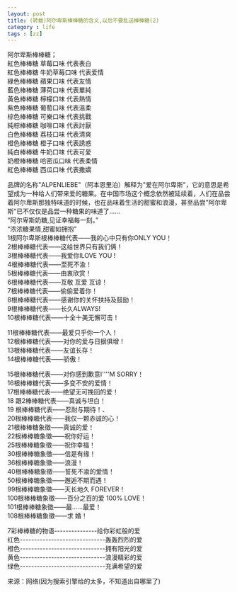 ```yaml
---
layout: post
title: (转载)阿尔卑斯棒棒糖的含义,以后不要乱送棒棒糖(2)
category : life
tags : [zz]
---
```


阿尔卑斯棒棒糖；  
紅色棒棒糖 草莓口味 代表表白  
紅色棒棒糖 牛奶草莓口味 代表爱情  
綠色棒棒糖 蘋果口味 代表友情  
藍色棒棒糖 薄荷口味 代表單純  
黃色棒棒糖 檸檬口味 代表熱情  
紫色棒棒糖 葡萄口味 代表溫柔  
棕色棒棒糖 可樂口味 代表挑戰  
純棕棒棒糖 咖啡口味 代表討厭  
白色棒棒糖 荔枝口味 代表清爽  
橙色棒棒糖 橙子口味 代表誘惑  
純白棒棒糖 牛奶口味 代表可愛  
奶橙棒棒糖 哈密瓜口味 代表柔情  
紅色棒棒糖 西瓜口味 代表撒嬌  
<!--more-->  
品牌的名称"ALPENLIEBE"（阿本恩里泊）解释为"爱在阿尔卑斯"，它的意思是希望成为一种给人们带来爱的糖果。在中国市场这个概念依然被延续着，人们在品尝着阿尔卑斯那独特味道的时候，也在品味着生活的甜蜜和浪漫，甚至品尝"阿尔卑斯"已不仅仅是品尝一种糖果的味道了……  
“阿尔卑斯奶糖,见证幸福每一刻。”  
“浓浓糖果情,甜蜜如拥抱”  
1根阿尔卑斯根棒棒糖代表——我的心中只有你ONLY YOU！  
2根棒棒糖代表——这给世界只有我们俩！  
3根棒棒糖代表——我爱你ILOVE YOU !  
4根棒棒糖代表——至死不渝！  
5根棒棒糖代表——由衷欣赏！  
6根棒棒糖代表——互敬 互爱 互谅！  
7根棒棒糖代表——偷偷爱着你！  
8根棒棒糖代表——感谢你的关怀扶持及鼓励！  
9根棒棒糖代表——长久ALWAYS!  
10根棒棒糖代表——十全十美无懈可击！  

11根棒棒糖代表——最爱只乎你一个人！  
12根棒棒糖代表——对你的爱与日据俱增！  
13根棒棒糖代表——友谊长存！  
14根棒棒糖代表——骄傲！  

15根棒棒糖代表——对你感到歉意I''''M SORRY！  
16根棒棒糖代表——多变不安的爱情！  
17根棒棒糖代表——绝望无可挽回的爱！  
18 跟2棒棒糖代表——真诚与坦白！  
19 根棒棒糖代表——忍耐与期待！、  
20根棒棒糖代表——我仅一颗赤诚的心！  
21根棒棒糖象徵——真诚的爱！  
22根棒棒糖象徵——祝你好运！  
25根棒棒糖象徵——祝你幸福！  
30根棒棒糖象徵——信是有缘！  
36根棒棒糖象徵——浪漫！  
40根棒棒糖象徵——誓死不渝的爱情！  
50根棒棒糖象徵——邂逅不期而遇！  
99根棒棒糖象徵——天长地久 FOREVER！  
100根棒棒糖象徵——百分之百的爱 100% LOVE！  
101根棒棒糖象徵——最……最爱！  
108根棒棒糖象徵——求 婚！  

7彩棒棒糖的物语---------------给你彩虹般的爱  
红色------------------------------轰轰烈烈的爱  
橙色------------------------------拥有阳光的爱  
黄色------------------------------浪漫精彩的爱  
绿色------------------------------充满希望的爱  

来源：网络(因为搜索引擎给的太多，不知道出自哪里了)  
